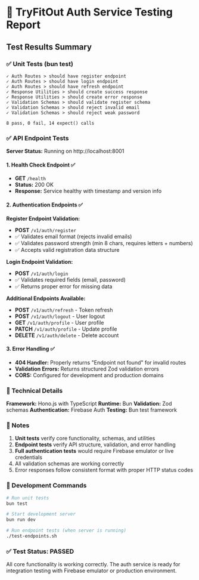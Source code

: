 # 🧪 TryFitOut Auth Service Testing Report

## Test Results Summary

### ✅ Unit Tests (bun test)
```
✓ Auth Routes > should have register endpoint
✓ Auth Routes > should have login endpoint  
✓ Auth Routes > should have refresh endpoint
✓ Response Utilities > should create success response
✓ Response Utilities > should create error response
✓ Validation Schemas > should validate register schema
✓ Validation Schemas > should reject invalid email
✓ Validation Schemas > should reject weak password

8 pass, 0 fail, 14 expect() calls
```

### ✅ API Endpoint Tests
**Server Status:** Running on http://localhost:8001

#### 1. Health Check Endpoint ✅
- **GET** `/health`
- **Status:** 200 OK
- **Response:** Service healthy with timestamp and version info

#### 2. Authentication Endpoints ✅

**Register Endpoint Validation:**
- **POST** `/v1/auth/register`
- ✅ Validates email format (rejects invalid emails)
- ✅ Validates password strength (min 8 chars, requires letters + numbers)
- ✅ Accepts valid registration data structure

**Login Endpoint Validation:**
- **POST** `/v1/auth/login`
- ✅ Validates required fields (email, password)
- ✅ Returns proper error for missing data

**Additional Endpoints Available:**
- **POST** `/v1/auth/refresh` - Token refresh
- **POST** `/v1/auth/logout` - User logout
- **GET** `/v1/auth/profile` - User profile
- **PATCH** `/v1/auth/profile` - Update profile
- **DELETE** `/v1/auth/delete` - Delete account

#### 3. Error Handling ✅
- **404 Handler:** Properly returns "Endpoint not found" for invalid routes
- **Validation Errors:** Returns structured Zod validation errors
- **CORS:** Configured for development and production domains

### 🔧 Technical Details

**Framework:** Hono.js with TypeScript
**Runtime:** Bun
**Validation:** Zod schemas
**Authentication:** Firebase Auth
**Testing:** Bun test framework

### 📝 Notes

1. **Unit tests** verify core functionality, schemas, and utilities
2. **Endpoint tests** verify API structure, validation, and error handling
3. **Full authentication tests** would require Firebase emulator or live credentials
4. All validation schemas are working correctly
5. Error responses follow consistent format with proper HTTP status codes

### 🚀 Development Commands

```bash
# Run unit tests
bun test

# Start development server
bun run dev

# Run endpoint tests (when server is running)
./test-endpoints.sh
```

### ✅ Test Status: PASSED
All core functionality is working correctly. The auth service is ready for integration testing with Firebase emulator or production environment.
